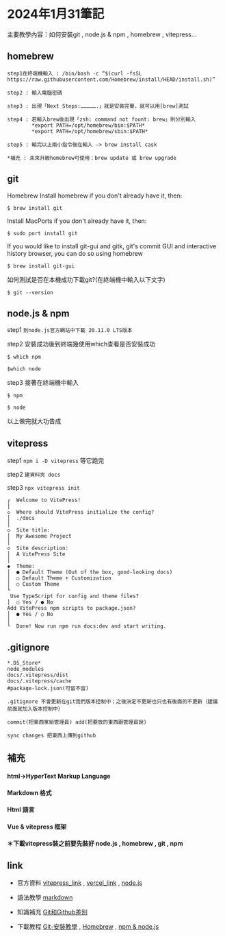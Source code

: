 # 2024年1月31筆記
主要教學內容：如何安裝git , node.js & npm , homebrew , vitepress...
## homebrew
```
step1在終端機輸入 : /bin/bash -c “$(curl -fsSL https://raw.githubusercontent.com/Homebrew/install/HEAD/install.sh)”

step2 : 輸入電腦密碼

step3 : 出現「Next Steps:…………….」就是安裝完畢，就可以用[brew]測試

step4 : 若輸入brew後出現「zsh: command not fount: brew」則分別輸入
        *export PATH=/opt/homebrew/bin:$PATH*
        *export PATH=/opt/homebrew/sbin:$PATH*

step5 : 輸完以上兩小指令後在輸入 -> brew install cask

*補充 : 未來升級homebrew可使用：brew update 或 brew upgrade
```
## git
Homebrew Install homebrew if you don't already have it, then:

```$ brew install git```

Install MacPorts if you don't already have it, then:

```$ sudo port install git```

If you would like to install git-gui and gitk, git's commit GUI and interactive history browser, you can do so using homebrew

```$ brew install git-gui```

如何測試是否在本機成功下載git?(在終端機中輸入以下文字)

```$ git --version```

## node.js & npm
step1 ```到node.js官方網站中下載 20.11.0 LTS版本```

step2 安裝成功後到終端幾使用which查看是否安裝成功

```$ which npm```

```$which node```

step3 接著在終端機中輸入

```$ npm```

```$ node```

以上做完就大功告成

## vitepress
step1 
```npm i -D vitepress``` 
等它跑完

step2 
```建資料夾 docs```

step3 ```npx vitepress init```
```
┌  Welcome to VitePress!
│
◇  Where should VitePress initialize the config?
│  ./docs
│
◇  Site title:
│  My Awesome Project
│
◇  Site description:
│  A VitePress Site
│
◆  Theme:
│  ● Default Theme (Out of the box, good-looking docs)
│  ○ Default Theme + Customization
│  ○ Custom Theme
└
 Use TypeScript for config and theme files?
│  ○ Yes / ● No
Add VitePress npm scripts to package.json?
│  ● Yes / ○ No
│
└  Done! Now run npm run docs:dev and start writing.

```
## .gitignore
```
*.DS_Store*
node_modules
docs/.vitepress/dist
docs/.vitepress/cache
#package-lock.json(可留不留)
```
```
.gitignore 不會更新在git我們版本控制中；之後決定不更新也只也有後面的不更新（建議前面就加入版本控制中）

commit(把東西拿給管理員) add(把要放的東西跟管理員說)

sync changes 把東西上傳到github
```

## 補充
#### html->HyperText Markup Language
#### Markdown 格式
#### Html 語言
#### Vue & vitepress 框架
#### ＊下載vitepress裝之前要先裝好 node.js , homebrew , git , npm


## link
- 官方資料 [vitepress_link](https://vitepress.qzxdp.cn/guide/deploy.html "") , [vercel_link](https://vercel.com/newtongs-projects-231c8361 "") , [node.js](https://nodejs.org/en?source=post_page-----3d7101d998f4-------------------------------- "")

- 語法教學 [markdown](https://hackmd.io/@eMP9zQQ0Qt6I8Uqp2Vqy6w/SyiOheL5N/%2FBVqowKshRH246Q7UDyodFA?type=book
"")

- 知識補充
[Git和Github差別](https://tw.alphacamp.co/blog/git-github-version-control-guide "") 


- 下載教程
[Git-安裝教學](https://git-scm.com/book/zh-tw/v2/%E9%96%8B%E5%A7%8B-Git-%E5%AE%89%E8%A3%9D%E6%95%99%E5%AD%B8 "") ,
[Homebrew](https://h9856.gameqb.net/mac-homebrew/"") , 
[npm & node.js](https://medium.com/@1chooo/%E5%A6%82%E4%BD%95%E5%9C%A8-mac-%E5%AE%89%E8%A3%9D-node-js-npm-3d7101d998f4 "")

